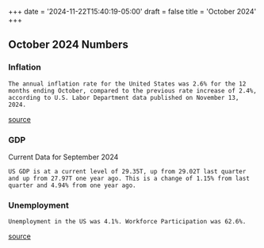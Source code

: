 +++
date = '2024-11-22T15:40:19-05:00'
draft = false
title = 'October 2024'
+++

## October 2024 Numbers

### Inflation

`The annual inflation rate for the United States was 2.6% for the 12 months ending October, compared to the previous rate increase of 2.4%, according to U.S. Labor Department data published on November 13, 2024.`

[source](https://www.usinflationcalculator.com/inflation/current-inflation-rates/)

### GDP

Current Data for September 2024

`US GDP is at a current level of 29.35T, up from 29.02T last quarter and up from 27.97T one year ago. This is a change of 1.15% from last quarter and 4.94% from one year ago.`

### Unemployment

`Unemployment in the US was 4.1%. Workforce Participation was 62.6%.`

[source](https://www.bls.gov/cps/)

